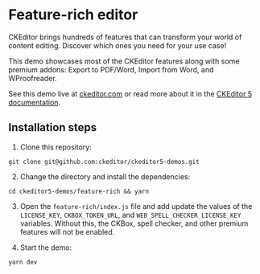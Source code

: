 # Feature-rich editor

CKEditor brings hundreds of features that can transform your world of content editing. Discover which ones you need for your use case!

This demo showcases most of the CKEditor features along with some premium addons: Export to PDF/Word, Import from Word, and WProofreader.

See this demo live at [ckeditor.com](http://ckeditor.com/ckeditor-5/demo/feature-rich/) or read more about it in the [CKEditor 5 documentation](https://ckeditor.com/docs/ckeditor5/latest/examples/builds-custom/full-featured-editor.html).

## Installation steps

1. Clone this repository:

```shell
git clone git@github.com:ckeditor/ckeditor5-demos.git
```

2. Change the directory and install the dependencies:

```shell
cd ckeditor5-demos/feature-rich && yarn
```

3. Open the `feature-rich/index.js` file and add update the values of the `LICENSE_KEY`, `CKBOX_TOKEN_URL`, and `WEB_SPELL_CHECKER_LICENSE_KEY` variables. Without this, the CKBox, spell checker, and other premium features will not be enabled.

4. Start the demo:

```shell
yarn dev
```
